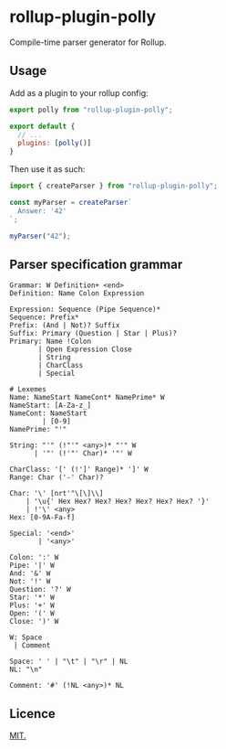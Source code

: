 # rollup-plugin-polly

Compile-time parser generator for Rollup.

## Usage

Add as a plugin to your rollup config:

```js
export polly from "rollup-plugin-polly";

export default {
  // ...
  plugins: [polly()]
}
```

Then use it as such:

```js
import { createParser } from "rollup-plugin-polly";

const myParser = createParser`
  Answer: '42'
`;

myParser("42");
```

## Parser specification grammar

```text
Grammar: W Definition+ <end>
Definition: Name Colon Expression

Expression: Sequence (Pipe Sequence)*
Sequence: Prefix*
Prefix: (And | Not)? Suffix
Suffix: Primary (Question | Star | Plus)?
Primary: Name !Colon
       | Open Expression Close
       | String
       | CharClass
       | Special

# Lexemes
Name: NameStart NameCont* NamePrime* W
NameStart: [A-Za-z_]
NameCont: NameStart
        | [0-9]
NamePrime: "'"

String: "'" (!"'" <any>)* "'" W
      | '"' (!'"' Char)* '"' W

CharClass: '[' (!']' Range)* ']' W
Range: Char ('-' Char)?

Char: '\' [nrt'"\[\]\\]
    | '\u{' Hex Hex? Hex? Hex? Hex? Hex? Hex? '}'
    | !'\' <any>
Hex: [0-9A-Fa-f]

Special: '<end>'
       | '<any>'

Colon: ':' W
Pipe: '|' W
And: '&' W
Not: '!' W
Question: '?' W
Star: '*' W
Plus: '+' W
Open: '(' W
Close: ')' W

W: Space
 | Comment

Space: ' ' | "\t" | "\r" | NL
NL: "\n"

Comment: '#' (!NL <any>)* NL
```

## Licence

[MIT.](LICENSE.txt)
